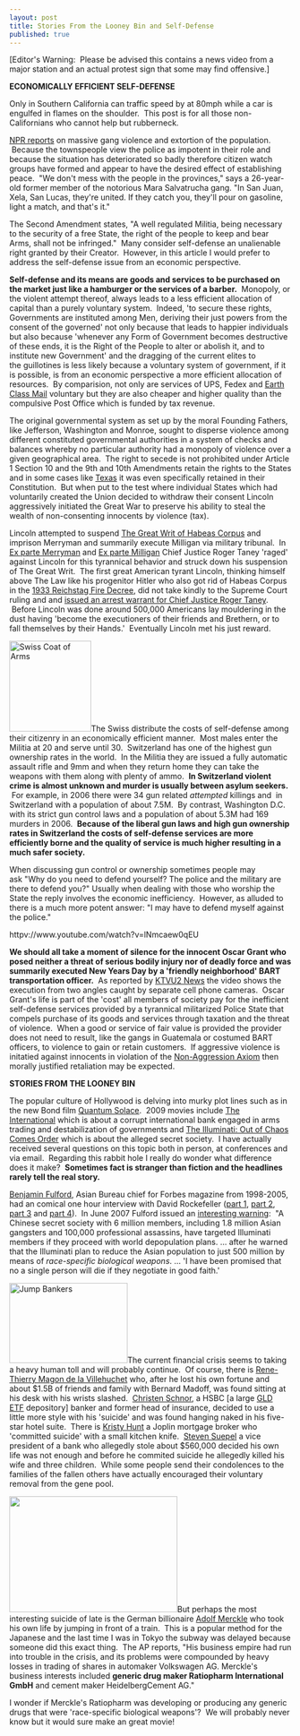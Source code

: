 ```yaml
---
layout: post
title: Stories From the Looney Bin and Self-Defense
published: true
---
```

<p>[Editor's Warning:  Please be advised this contains a news video from a major station and an actual protest sign that some may find offensive.]</p>
<p><strong>ECONOMICALLY EFFICIENT SELF-DEFENSE</strong></p>
<p>Only in Southern California can traffic speed by at 80mph while a car is engulfed in flames on the shoulder.  This post is for all those non-Californians who cannot help but rubberneck.</p>
<p><a href="http://www.npr.org/templates/story/story.php?storyId=98614371" target="_blank">NPR reports</a> on massive gang violence and extortion of the population.  Because the townspeople view the police as impotent in their role and because the situation has deteriorated so badly therefore citizen watch groups have formed and appear to have the desired effect of establishing peace.  "We don't mess with the people in the provinces," says a 26-year-old former member of the notorious Mara Salvatrucha gang. "In San Juan, Xela, San Lucas, they're united. If they catch you, they'll pour on gasoline, light a match, and that's it."</p>
<p>The Second Amendment states, "A well regulated Militia, being necessary to the security of a free State, the right of the people to keep and bear Arms, shall not be infringed."  Many consider self-defense an unalienable right granted by their Creator.  However, in this article I would prefer to address the self-defense issue from an economic perspective.</p>
<p><strong>Self-defense and its means are goods and services to be purchased on the market just like a hamburger or the services of a barber.</strong>  Monopoly, or the violent attempt thereof, always leads to a less efficient allocation of capital than a purely voluntary system.  Indeed, 'to secure these rights, Governments are instituted among Men, deriving their just powers from the consent of the governed' not only because that leads to happier individuals but also because 'whenever any Form of Government becomes destructive of these ends, it is the Right of the People to alter or abolish it, and to institute new Government' and the dragging of the current elites to the guillotines is less likely because a voluntary system of government, if it is possible, is from an economic perspective a more efficient allocation of resources.  By comparision, not only are services of UPS, Fedex and <a href="http://www.runtogold.com/get-a-ghost-address/" target="_blank">Earth Class Mail</a> voluntary but they are also cheaper and higher quality than the compulsive Post Office which is funded by tax revenue.</p>
<p>The original governmental system as set up by the moral Founding Fathers, like Jefferson, Washington and Monroe, sought to disperse violence among different constituted governmental authorities in a system of checks and balances whereby no particular authority had a monopoly of violence over a given geographical area.  The right to secede is not prohibited under Article 1 Section 10 and the 9th and 10th Amendments retain the rights to the States and in some cases like <a href="http://www.tsl.state.tx.us/ref/abouttx/secession/index.html" target="_blank">Texas</a> it was even specifically retained in their Constitution.  But when put to the test where individual States which had voluntarily created the Union decided to withdraw their consent Lincoln aggressively initiated the Great War to preserve his ability to steal the wealth of non-consenting innocents by violence (tax).</p>
<p>Lincoln attempted to suspend <a href="http://en.wikipedia.org/wiki/Writ_of_habeas_corpus" target="_blank">The Great Writ of Habeas Corpus</a> and imprison Merryman and summarily execute Milligan via military tribunal.  In <a href="http://en.wikipedia.org/wiki/Ex_parte_Merryman" target="_blank">Ex parte Merryman</a> and <a href="http://en.wikipedia.org/wiki/Ex_parte_milligan" target="_blank">Ex parte Milligan</a> Chief Justice Roger Taney 'raged' against Lincoln for this tyrannical behavior and struck down his suspension of The Great Writ.  The first great American tyrant Lincoln, thinking himself above The Law like his progenitor Hitler who also got rid of Habeas Corpus in the <a href="http://en.wikipedia.org/wiki/Reichstag_Fire_Decree" target="_blank">1933 Reichstag Fire Decree</a>, did not take kindly to the Supreme Court ruling and and <a href="http://en.wikipedia.org/wiki/Taney_Arrest_Warrant" target="_blank">issued an arrest warrant for Chief Justice Roger Taney</a>.  Before Lincoln was done around 500,000 Americans lay mouldering in the dust having 'become the executioners of their friends and Brethern, or to fall themselves by their Hands.'  Eventually Lincoln met his just reward.</p>
<p><img class="alignright size-medium wp-image-1843" title="Swiss Coat of Arms" src="{{ site.baseurl }}/images/swisscoatofarms-270x300.png" alt="Swiss Coat of Arms" width="146" height="162" />The Swiss distribute the costs of self-defense among their citizenry in an economically efficient manner.  Most males enter the Militia at 20 and serve until 30.  Switzerland has one of the highest gun ownership rates in the world.  In the Militia they are issued a fully automatic assault rifle and 9mm and when they return home they can take the weapons with them along with plenty of ammo.  <strong>In Switzerland violent crime is almost unknown and murder is usually between asylum seekers.</strong>  For example, in 2006 there were 34 gun related <em>attempted</em> killings and  in Switzerland with a population of about 7.5M.  By contrast, Washington D.C. with its strict gun control laws and a population of about 5.3M had 169 murders in 2006.  <strong>Because of the liberal gun laws and high gun ownership rates in Switzerland the costs of self-defense services are more efficiently borne and the quality of service is much higher resulting in a much safer society.</strong></p>
<p>When discussing gun control or ownership sometimes people may ask "Why do you need to defend yourself? The police and the military are there to defend you?" Usually when dealing with those who worship the State the reply involves the economic inefficiency.  However, as alluded to there is a much more potent answer: "I may have to defend myself against the police."</p>
<p>httpv://www.youtube.com/watch?v=lNmcaew0qEU</p>
<p><strong>We should all take a moment of silence for the innocent Oscar Grant who posed neither a threat of serious bodily injury nor of deadly force and was summarily executed New Years Day by a 'friendly neighborhood' BART transportation officer.</strong>  As reported by <a href="http://www.youtube.com/watch?v=lNmcaew0qEU" target="_blank">KTVU2 News</a> the video shows the execution from two angles caught by separate cell phone cameras.  Oscar Grant's life is part of the 'cost' all members of society pay for the inefficient self-defense services provided by a tyrannical militarized Police State that compels purchase of its goods and services through taxation and the threat of violence.  When a good or service of fair value is provided the provider does not need to result, like the gangs in Guatemala or costumed BART officers, to violence to gain or retain customers.  If aggressive violence is initatied against innocents in violation of the <a href="http://runtogold.com/sounds/NAA.mp3" target="_blank">Non-Aggression Axiom</a> then morally justified retaliation may be expected.</p>
<p><strong>STORIES FROM THE LOONEY BIN</strong></p>
<p>The popular culture of Hollywood is delving into murky plot lines such as in the new Bond film <a href="http://www.imdb.com/title/tt0830515/" target="_blank">Quantum Solace</a>.  2009 movies include <a href="http://www.imdb.com/title/tt0963178/plotsummary" target="_blank">The International</a> which is about a corrupt international bank engaged in arms trading and destabilization of governments and <a href="http://www.imdb.com/title/tt1264091/" target="_blank">The Illuminati: Out of Chaos Comes Order</a> which is about the alleged secret society.  I have actually received several questions on this topic both in person, at conferences and via email.  Regarding this rabbit hole I really do wonder what difference does it make?  <strong>Sometimes fact is stranger than fiction and the headlines rarely tell the real story.</strong></p>
<p><a href="http://en.wikipedia.org/wiki/Benjamin_Fulford" target="_blank">Benjamin Fulford</a>, Asian Bureau chief for Forbes magazine from 1998-2005, had an comical one hour interview with David Rockefeller (<a href="http://www.youtube.com/watch?v=_JB9Pnr4oEU" target="_blank">part 1</a>, <a href="http://www.youtube.com/watch?v=iaCKBLpU16I" target="_blank">part 2</a>, <a href="http://www.youtube.com/watch?v=mgCFqpuR0YI" target="_blank">part 3</a> and <a href="http://www.youtube.com/watch?v=MHdiLxl0tHw" target="_blank">part 4</a>).  In June 2007 Fulford issued an <a href="http://www.rense.com/general77/chinsec.htm" target="_blank">interesting warning</a>:  "A Chinese secret society with 6 million members, including 1.8 million Asian gangsters and 100,000 professional assassins, have targeted Illuminati members if they proceed with world depopulation plans. ... after he warned that the Illuminati plan to reduce the Asian population to just 500 million by means of <em>race-specific biological weapons</em>. ... 'I have been promised that no a single person will die if they negotiate in good faith.'</p>
<p><img class="alignright size-medium wp-image-1836" title="Jump Bankers" src="{{ site.baseurl }}/images/jumpcopy2-1-300x203.jpg" alt="Jump Bankers" width="211" height="143" />The current financial crisis seems to taking a heavy human toll and will probably continue.  Of course, there is <a href="http://www.huffingtonpost.com/2008/12/23/thierry-de-la-villehuchet_n_153147.html" target="_blank">Rene-Thierry Magon de la Villehuchet</a> who, after he lost his own fortune and about $1.5B of friends and family with Bernard Madoff, was found sitting at his desk with his wrists slashed.  <a href="http://www.timesonline.co.uk/tol/news/uk/article5380553.ece" target="_blank">Christen Schnor</a>, a HSBC [a large <a href="http://www.runtogold.com/2008/12/a-problem-with-gld-and-slv-etfs/" target="_blank">GLD ETF</a> depository] banker and former head of insurance, decided to use a little more style with his 'suicide' and was found hanging naked in his five-star hotel suite.  There is <a href="http://sbj.net/main.asp?SectionID=18&amp;SubSectionID=23&amp;ArticleID=83912&amp;TM=42990.86" target="_blank">Kristy Hunt</a> a Joplin mortgage broker who 'committed suicide' with a small kitchen knife.  <a href="http://archives.chicagotribune.com/2008/mar/26/business/chi-iowa-slayingsmar26" target="_blank">Steven Suepel</a> a vice president of a bank who allegedly stole about $560,000 decided his own life was not enough and before he commited suicide he allegedly killed his wife and three children.  While some people send their condolences to the families of the fallen others have actually encouraged their voluntary removal from the gene pool.</p>
<p><img class="alignleft" title="Civil Unrest in Iceland" src="{{ site.baseurl }}/images/icelandprotest1.jpg" alt="" width="300" height="207" />But perhaps the most interesting suicide of late is the German billionaire <a href="http://finance.yahoo.com/news/Financial-crisis-takes-human-apf-13984796.html" target="_blank">Adolf Merckle</a> who took his own life by jumping in front of a train.  This is a popular method for the Japanese and the last time I was in Tokyo the subway was delayed because someone did this exact thing.  The AP reports, "His business empire had run into trouble in the crisis, and its problems were compounded by heavy losses in trading of shares in automaker Volkswagen AG. Merckle's business interests included <strong>generic drug maker Ratiopharm International GmbH</strong> and cement maker HeidelbergCement AG."</p>
<p>I wonder if Merckle's Ratiopharm was developing or producing any generic drugs that were 'race-specific biological weapons'?  We will probably never know but it would sure make an great movie!</p>
